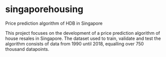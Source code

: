 # singaporehousing
Price prediction algorithm of HDB in Singapore

This project focuses on the development of a price prediction algorithm of house resales in Singapore. 
The dataset used to train, validate and test the algorithm consists of data from 1990 until 2018, equalling over 750 thousand datapoints.
